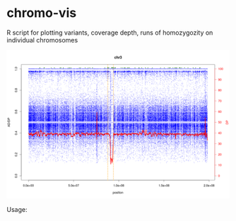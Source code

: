 # chromo-vis

R script for plotting variants, coverage depth, runs of homozygozity on individual chromosomes

![Example image](https://raw.githubusercontent.com/MNMdiagnostics/chromo-vis/master/example.png)

Usage:


